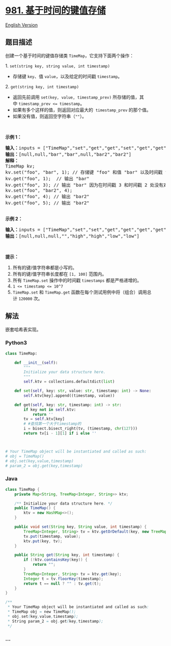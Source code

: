 # [981. 基于时间的键值存储](https://leetcode-cn.com/problems/time-based-key-value-store)

[English Version](/solution/0900-0999/0981.Time%20Based%20Key-Value%20Store/README_EN.md)

## 题目描述

<!-- 这里写题目描述 -->

<p>创建一个基于时间的键值存储类&nbsp;<code>TimeMap</code>，它支持下面两个操作：</p>

<p>1. <code>set(string key, string value, int timestamp)</code></p>

<ul>
	<li>存储键&nbsp;<code>key</code>、值&nbsp;<code>value</code>，以及给定的时间戳&nbsp;<code>timestamp</code>。</li>
</ul>

<p>2. <code>get(string key, int timestamp)</code></p>

<ul>
	<li>返回先前调用&nbsp;<code>set(key, value, timestamp_prev)</code>&nbsp;所存储的值，其中&nbsp;<code>timestamp_prev &lt;= timestamp</code>。</li>
	<li>如果有多个这样的值，则返回对应最大的&nbsp;&nbsp;<code>timestamp_prev</code>&nbsp;的那个值。</li>
	<li>如果没有值，则返回空字符串（<code>&quot;&quot;</code>）。</li>
</ul>

<p>&nbsp;</p>

<p><strong>示例 1：</strong></p>

<pre><strong>输入：</strong>inputs = [&quot;TimeMap&quot;,&quot;set&quot;,&quot;get&quot;,&quot;get&quot;,&quot;set&quot;,&quot;get&quot;,&quot;get&quot;], inputs = [[],[&quot;foo&quot;,&quot;bar&quot;,1],[&quot;foo&quot;,1],[&quot;foo&quot;,3],[&quot;foo&quot;,&quot;bar2&quot;,4],[&quot;foo&quot;,4],[&quot;foo&quot;,5]]
<strong>输出：</strong>[null,null,&quot;bar&quot;,&quot;bar&quot;,null,&quot;bar2&quot;,&quot;bar2&quot;]
<strong>解释：</strong>&nbsp; 
TimeMap kv; &nbsp; 
kv.set(&quot;foo&quot;, &quot;bar&quot;, 1); // 存储键 &quot;foo&quot; 和值 &quot;bar&quot; 以及时间戳 timestamp = 1 &nbsp; 
kv.get(&quot;foo&quot;, 1);  // 输出 &quot;bar&quot; &nbsp; 
kv.get(&quot;foo&quot;, 3); // 输出 &quot;bar&quot; 因为在时间戳 3 和时间戳 2 处没有对应 &quot;foo&quot; 的值，所以唯一的值位于时间戳 1 处（即 &quot;bar&quot;） &nbsp; 
kv.set(&quot;foo&quot;, &quot;bar2&quot;, 4); &nbsp; 
kv.get(&quot;foo&quot;, 4); // 输出 &quot;bar2&quot; &nbsp; 
kv.get(&quot;foo&quot;, 5); // 输出 &quot;bar2&quot; &nbsp; 

</pre>

<p><strong>示例 2：</strong></p>

<pre><strong>输入：</strong>inputs = [&quot;TimeMap&quot;,&quot;set&quot;,&quot;set&quot;,&quot;get&quot;,&quot;get&quot;,&quot;get&quot;,&quot;get&quot;,&quot;get&quot;], inputs = [[],[&quot;love&quot;,&quot;high&quot;,10],[&quot;love&quot;,&quot;low&quot;,20],[&quot;love&quot;,5],[&quot;love&quot;,10],[&quot;love&quot;,15],[&quot;love&quot;,20],[&quot;love&quot;,25]]
<strong>输出：</strong>[null,null,null,&quot;&quot;,&quot;high&quot;,&quot;high&quot;,&quot;low&quot;,&quot;low&quot;]
</pre>

<p>&nbsp;</p>

<p><strong>提示：</strong></p>

<ol>
	<li>所有的键/值字符串都是小写的。</li>
	<li>所有的键/值字符串长度都在&nbsp;<code>[1, 100]</code>&nbsp;范围内。</li>
	<li>所有&nbsp;<code>TimeMap.set</code>&nbsp;操作中的时间戳&nbsp;<code>timestamps</code> 都是严格递增的。</li>
	<li><code>1 &lt;= timestamp &lt;= 10^7</code></li>
	<li><code>TimeMap.set</code> 和&nbsp;<code>TimeMap.get</code>&nbsp;函数在每个测试用例中将（组合）调用总计&nbsp;<code>120000</code> 次。</li>
</ol>

## 解法

<!-- 这里可写通用的实现逻辑 -->

嵌套哈希表实现。

<!-- tabs:start -->

### **Python3**

<!-- 这里可写当前语言的特殊实现逻辑 -->

```python
class TimeMap:

    def __init__(self):
        """
        Initialize your data structure here.
        """
        self.ktv = collections.defaultdict(list)

    def set(self, key: str, value: str, timestamp: int) -> None:
        self.ktv[key].append((timestamp, value))

    def get(self, key: str, timestamp: int) -> str:
        if key not in self.ktv:
            return ''
        tv = self.ktv[key]
        # #查找第一个大于timestamp的
        i = bisect.bisect_right(tv, (timestamp, chr(127)))
        return tv[i - 1][1] if i else ''



# Your TimeMap object will be instantiated and called as such:
# obj = TimeMap()
# obj.set(key,value,timestamp)
# param_2 = obj.get(key,timestamp)
```

### **Java**

<!-- 这里可写当前语言的特殊实现逻辑 -->

```java
class TimeMap {
    private Map<String, TreeMap<Integer, String>> ktv;

    /** Initialize your data structure here. */
    public TimeMap() {
        ktv = new HashMap<>();
    }

    public void set(String key, String value, int timestamp) {
        TreeMap<Integer, String> tv = ktv.getOrDefault(key, new TreeMap<>());
        tv.put(timestamp, value);
        ktv.put(key, tv);
    }

    public String get(String key, int timestamp) {
        if (!ktv.containsKey(key)) {
            return "";
        }
        TreeMap<Integer, String> tv = ktv.get(key);
        Integer t = tv.floorKey(timestamp);
        return t == null ? "" : tv.get(t);
    }
}

/**
 * Your TimeMap object will be instantiated and called as such:
 * TimeMap obj = new TimeMap();
 * obj.set(key,value,timestamp);
 * String param_2 = obj.get(key,timestamp);
 */
```

### **...**

```

```

<!-- tabs:end -->
